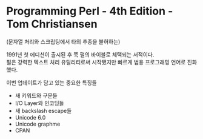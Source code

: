 # Programming Perl - 4th Edition - Tom Christiansen
(문자열 처리와 스크립팅에서 타의 추종을 불허하는)  

1991년 첫 에디션이 출시된 후 쭉 펄의 바이블로 체택되는 서적이다.  
펄은 강력한 텍스트 처리 유틸리티로써 시작됐지만 빠르게 범용 프로그래밍 언어로 진화했다.

이번 업데이트가 담고 있는 중요한 특징들
- 새 키워드와 구문들
- I/O Layer와 인코딩들
- 새 backslash escape들
- Unicode 6.0
- Unicode graphme 
- CPAN
